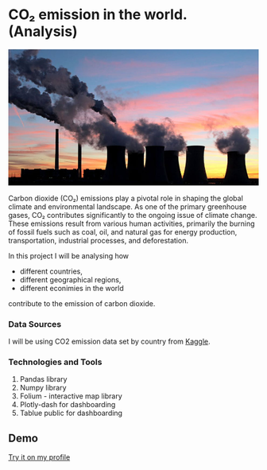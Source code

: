 # CO₂ emission in the world. (Analysis)

![Logo](https://github.com/tharangachaminda/co2_emission_analysis/blob/main/banner.jpg)

Carbon dioxide (CO₂) emissions play a pivotal role in shaping the global climate and environmental landscape. As one of the primary greenhouse gases, CO₂ contributes significantly to the ongoing issue of climate change. These emissions result from various human activities, primarily the burning of fossil fuels such as coal, oil, and natural gas for energy production, transportation, industrial processes, and deforestation.

In this project I will be analysing how 
- different countries, 
- different geographical regions, 
- different econimies in the world 

contribute to the emission of carbon dioxide.

### Data Sources
I will be using CO2 emission data set by country from [Kaggle](https://www.kaggle.com/datasets/ulrikthygepedersen/co2-emissions-by-country).

### Technologies and Tools
1. Pandas library
2. Numpy library
3. Folium - interactive map library
4. Plotly-dash for dashboarding
5. Tablue public for dashboarding

## Demo
[Try it on my profile](http://ec2-34-215-236-233.us-west-2.compute.amazonaws.com/co2_emission_dashboard)
